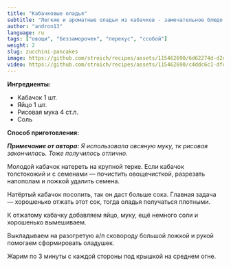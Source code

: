 ```yaml
---
title: "Кабачковые оладья"
subtitle: "Легкие и ароматные оладьи из кабачков - замечательное блюдо для быстрого и вкусного ужина."
author: "andron13"
language: ru
tags: ["овощи", "беззаморочек", "перекус", "ссобой"]
weight: 2
slug: zucchini-pancakes
image: https://github.com/stroich/recipes/assets/115462690/6d62274d-d2d7-4b19-bd53-03670daede2a
video: https://github.com/stroich/recipes/assets/115462690/c4ddc6c1-dfd9-4df4-81d7-ee4a4b5d05e3
---
```



**Ингредиенты:**

* Кабачок 1 шт.
* Яйцо 1 шт.
* Рисовая мука 4 ст.л.
* Соль


**Способ приготовления:**

***Примечание от автора:*** *Я использовала овсяную муку, тк рисовая закончилась. Тоже получилось отлично.*

Молодой кабачок натереть на крупной терке. Если кабачок толстокожий и с семенами — почистить овощечисткой, разрезать напополам и ложкой удалить  семена.

Натёртый кабачок посолить, так он даст больше сока. Главная задача — хорошенько отжать этот сок, тогда оладья получаться плотными.

К отжатому кабачку добавляем яйцо, муку, ещё немного соли и хорошенько вымешиваем.

Выкладываем на разогретую а/п сковороду большой ложкой и рукой помогаем сформировать оладушек.

Жарим по 3 минуты с каждой стороны под крышкой на среднем огне.

